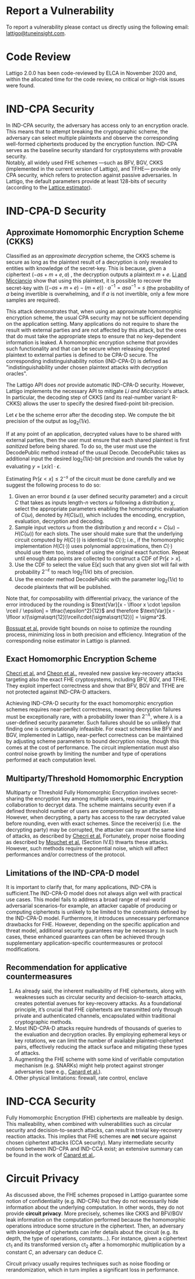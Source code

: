 # Report a Vulnerability
To report a vulnerability please contact us directly using the following email: lattigo@tuneinsight.com.

# Code Review
Lattigo 2.0.0 has been code-reviewed by ELCA in November 2020 and, within the allocated time for the code review, no critical or high-risk issues were found.

# IND-CPA Security

In IND-CPA security, the adversary has access only to an encryption oracle. This means that to attempt breaking the cryptographic scheme, the adversary can select multiple plaintexts and observe the corresponding well-formed ciphertexts produced by the encryption function. IND-CPA serves as the baseline security standard for cryptosystems with provable security.  
Notably, all widely used FHE schemes —such as BFV, BGV, CKKS (implemented in the current version of Lattigo), and TFHE— provide only CPA security, which refers to protection against passive adversaries. In Lattigo, the default parameters provide at least 128-bits of security (according to the [Lattice estimator](https://github.com/malb/lattice-estimator)). 


# IND-CPA-D Security 
## Approximate Homomorphic Encryption Scheme (CKKS)
Classified as an *approximate decryption* scheme, the CKKS scheme is secure as long as the plaintext result of a decryption is only revealed to entities with knowledge of the secret-key. This is because, given a ciphertext 
$(-as +m + e, a)$
, the decryption outputs a plaintext $m + e$. [Li and Micciancio](https://eprint.iacr.org/2020/1533) show that using this plaintext, it is possible to recover the secret-key with $((- a s + m + e ) - ( m + e ) ) \cdot a^{-1} = a s a^{-1} = s$ (the probability of $a$ being invertible is overwhelming, and if $a$ is not invertible, only a few more samples are required).

This attack demonstrates that, when using an approximate homomorphic encryption scheme, the usual CPA security may not be sufficient depending on the application setting. Many applications do not require to share the result with external parties and are not affected by this attack, but the ones that do must take the appropriate steps to ensure that no key-dependent information is leaked. A homomorphic encryption scheme that provides such functionality and that can be secure when releasing decrypted plaintext to external parties is defined to be CPA-D secure. The corresponding indistinguishability notion (IND-CPA-D) is defined as "indistinguishability under chosen plaintext attacks with decryption oracles".

The Lattigo API does _not_ provide automatic IND-CPA-D security. However, Lattigo implements the necessary API to mitigate _Li and Micciancio_'s attack. In particular, the decoding step of CKKS (and its real-number variant R-CKKS) allows the user to specify the desired fixed-point bit-precision.

Let $\epsilon$ be the scheme error after the decoding step. We compute the bit precision of the output as $\log_{2}(1/\epsilon)$.

If at any point of an application, decrypted values have to be shared with external parties, then the user must ensure that each shared plaintext is first _sanitized_ before being shared. To do so, the user must use the $\textsf{DecodePublic}$ method instead of the usual $\textsf{Decode}$. $\textsf{DecodePublic}$ takes as additional input the desired $\log_{2}(1/\epsilon)$-bit precision and rounds the value by evaluating $y = \lfloor x / \epsilon \rceil \cdot \epsilon$.

Estimating $\text{Pr}[\epsilon < x] \leq 2^{-s}$ of the circuit must be done carefully and we suggest the following process to do so:
 1. Given an error bound $\varepsilon$ (a user defined security parameter) and a circuit $C$ that takes as inputs length-$n$ vectors $\omega$ following a distribution $\chi$, select the appropriate parameters enabling the homomorphic evaluation of $C(\omega)$, denoted by $H(C(\omega))$, which includes the encoding, encryption, evaluation, decryption and decoding.
 2. Sample input vectors $\omega$ from the distribution $\chi$ and record $\epsilon = C(\omega) - H(C(\omega))$ for each slots. The user should make sure that the underlying circuit computed by $H(C(\cdot))$ is identical to $C(\cdot)$; i.e., if the homomorphic implementation $H(C(\cdot))$ uses polynomial approximations, then $C(\cdot)$ should use them too, instead of using the original exact function. Repeat until enough data points are collected to construct a CDF of $\textsf{Pr}[\epsilon > x]$.
 3. Use the CDF to select the value $\text{E}[\epsilon]$ such that any given slot will fail with probability $2^{-\varepsilon}$ to reach $\log_{2}(1/\epsilon)$ bits of precision. 
 4. Use the encoder method $\textsf{DecodePublic}$ with the parameter $\log_{2}(1/\epsilon)$ to decode plaintexts that will be published.

Note that, for composability with differential privacy, the variance of the error introduced by the rounding is $\text{Var}[x - \lfloor x \cdot \epsilon \rceil / \epsilon] = \tfrac{\epsilon^2}{12}$ and therefore $\text{Var}[x -  \lfloor x/(\sigma\sqrt{12})\rceil\cdot(\sigma\sqrt{12})] = \sigma^2$.

[Bossuat et al.](https://eprint.iacr.org/2024/853) provide tight bounds on noise to optimize the rounding process, minimizing loss in both precision and efficiency. Integration of the corresponding noise estimator in Lattigo is planned. 

## Exact Homomorphic Encryption Scheme
[Checri et al.](https://eprint.iacr.org/2024/116) and [Cheon et al.](https://eprint.iacr.org/2024/127), revealed new passive key-recovery attacks targeting also the exact FHE cryptosystems, including BFV, BGV, and TFHE. They exploit imperfect correctness and show that BFV, BGV and TFHE are not protected against IND-CPA-D attackers.

Achieving IND-CPA-D security for the exact homomorphic encryption schemes requires near-perfect correctness, meaning decryption failures must be exceptionally rare, with a probability lower than $2^{−\lambda}$, where $\lambda$ is a user-defined security parameter. Such failures should be so unlikely that finding one is computationally infeasible.
For exact schemes like BFV and BGV, implemented in Lattigo, near-perfect correctness can be maintained by adjusting scheme parameters to bound decryption noise, though this comes at the cost of performance. The circuit implementation must also control noise growth by limiting the number and type of operations performed at each computation level.

## Multiparty/Threshold Homomorphic Encryption

Multiparty or Threshold Fully Homomorphic Encryption involves secret-sharing the encryption key among multiple users, requiring their collaboration to decrypt data. The scheme maintains security even if a defined threshold number of users are compromised by an attacker. However, when decrypting, a party has access to the raw decrypted value before rounding, even with exact schemes. Since the receiver(s) (i.e. the decrypting party) may be corrupted, the attacker can mount the same kind of attacks, as described by [Checri et al.](https://eprint.iacr.org/2024/116) Fortunately, proper noise flooding as described by [Mouchet et al.](https://eprint.iacr.org/2020/304) (Section IV.E) thwarts these attacks. However, such methods require exponential noise, which will affect performances and/or correctness of the protocol.


## Limitations of the IND-CPA-D model

It is important to clarify that, for many applications, IND-CPA is sufficient.The IND-CPA-D model does not always align well with practical use cases. This model fails to address a broad range of real-world adversarial scenarios-for example, an attacker capable of producing or computing ciphertexts is unlikely to be limited to the constraints defined by the IND-CPA-D model. Furthermore, it introduces unnecessary performance drawbacks for FHE. However, depending on the specific application and threat model, additional security guarantees may be necessary. In such cases, these enhanced guarantees can often be achieved through supplementary application-specific countermeasures or protocol modifications.

## Recommendation for applicative countermeasures
1. As already said, the inherent malleability of FHE ciphertexts, along with weaknesses such as circular security and decision-to-search attacks, creates potential avenues for key-recovery attacks. As a foundational principle, it’s crucial that FHE ciphertexts are transmitted only through private and authenticated channels, encapsulated within traditional cryptographic methods.  
2. Most IND-CPA-D attacks require hundreds of thousands of queries to the evaluation and decryption oracles. By employing ephemeral keys or key rotations, we can limit the number of available plaintext-ciphertext pairs, effectively reducing the attack surface and mitigating these types of attacks.  
3.  Augmenting the FHE scheme with some kind of verifiable computation mechanism (e.g. SNARKs) might help protect against stronger adversaries (see e.g., [Canard et al.](https://eprint.iacr.org/2024/812)).  
4. Other physical limitations: firewall, rate control, enclave

# IND-CCA Security 

Fully Homomorphic Encryption (FHE) ciphertexts are malleable by design. This malleability, when combined with vulnerabilities such as circular security and decision-to-search attacks, can result in trivial key-recovery reaction attacks. This implies that FHE schemes are **not** secure against chosen ciphertext attacks (CCA security). Many intermediate security notions between IND-CPA and IND-CCA exist; an extensive summary can be found in the work of [Canard et al.](https://eprint.iacr.org/2024/812).

# Circuit Privacy
As discussed above, the FHE schemes proposed in Lattigo guarantee some notion of confidentiality (e.g. IND-CPA) but they do not necessarily hide information about the underlying computation. In other words, they do not provide **circuit privacy**. More precisely, schemes like CKKS and BFV/BGV leak information on the computation performed because the homomorphic operations introduce some structure in the ciphertext. Then, an adversary with knowledge of ciphertexts can infer details about the circuit (e.g. its depth, the type of operations, constants…). For instance, given a ciphertext ct$_1$ and its transformed version ct$_2$ after a homomorphic multiplication by a constant $C$, an adversary can deduce $C$.  

Circuit privacy usually requires techniques such as noise flooding or rerandomization, which in turn implies a significant loss in performance. 
